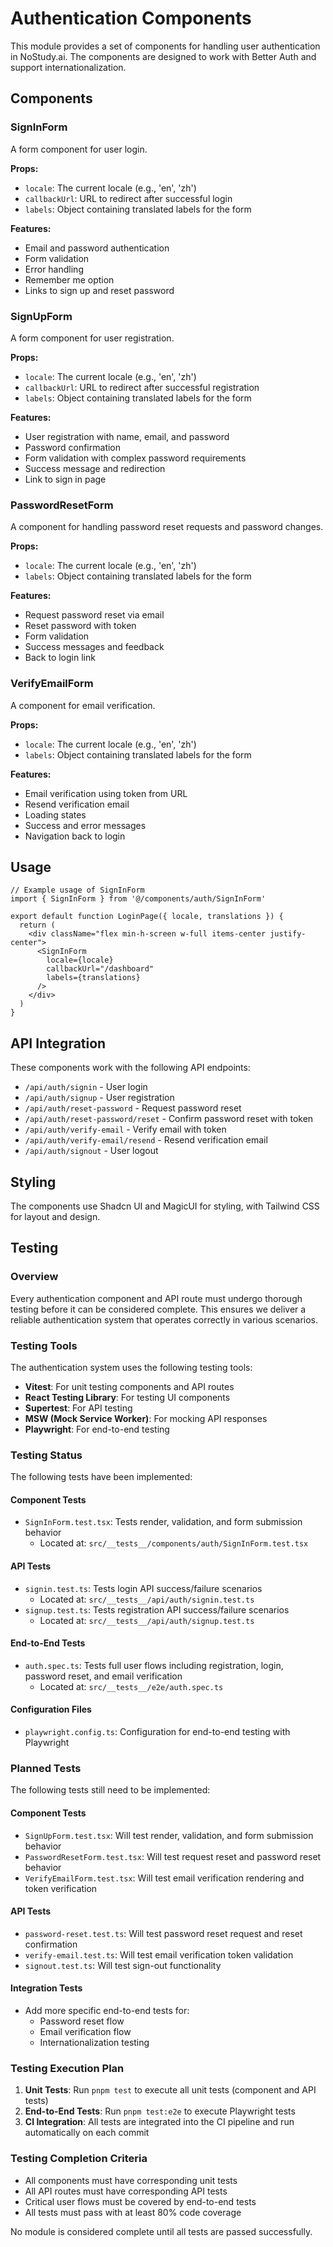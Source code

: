 # Authentication Components

This module provides a set of components for handling user authentication in NoStudy.ai. The components are designed to work with Better Auth and support internationalization.

## Components

### SignInForm

A form component for user login.

**Props:**

- `locale`: The current locale (e.g., 'en', 'zh')
- `callbackUrl`: URL to redirect after successful login
- `labels`: Object containing translated labels for the form

**Features:**

- Email and password authentication
- Form validation
- Error handling
- Remember me option
- Links to sign up and reset password

### SignUpForm

A form component for user registration.

**Props:**

- `locale`: The current locale (e.g., 'en', 'zh')
- `callbackUrl`: URL to redirect after successful registration
- `labels`: Object containing translated labels for the form

**Features:**

- User registration with name, email, and password
- Password confirmation
- Form validation with complex password requirements
- Success message and redirection
- Link to sign in page

### PasswordResetForm

A component for handling password reset requests and password changes.

**Props:**

- `locale`: The current locale (e.g., 'en', 'zh')
- `labels`: Object containing translated labels for the form

**Features:**

- Request password reset via email
- Reset password with token
- Form validation
- Success messages and feedback
- Back to login link

### VerifyEmailForm

A component for email verification.

**Props:**

- `locale`: The current locale (e.g., 'en', 'zh')
- `labels`: Object containing translated labels for the form

**Features:**

- Email verification using token from URL
- Resend verification email
- Loading states
- Success and error messages
- Navigation back to login

## Usage

```tsx
// Example usage of SignInForm
import { SignInForm } from '@/components/auth/SignInForm'

export default function LoginPage({ locale, translations }) {
  return (
    <div className="flex min-h-screen w-full items-center justify-center">
      <SignInForm
        locale={locale}
        callbackUrl="/dashboard"
        labels={translations}
      />
    </div>
  )
}
```

## API Integration

These components work with the following API endpoints:

- `/api/auth/signin` - User login
- `/api/auth/signup` - User registration
- `/api/auth/reset-password` - Request password reset
- `/api/auth/reset-password/reset` - Confirm password reset with token
- `/api/auth/verify-email` - Verify email with token
- `/api/auth/verify-email/resend` - Resend verification email
- `/api/auth/signout` - User logout

## Styling

The components use Shadcn UI and MagicUI for styling, with Tailwind CSS for layout and design.

## Testing

### Overview

Every authentication component and API route must undergo thorough testing before it can be considered complete. This ensures we deliver a reliable authentication system that operates correctly in various scenarios.

### Testing Tools

The authentication system uses the following testing tools:

- **Vitest**: For unit testing components and API routes
- **React Testing Library**: For testing UI components
- **Supertest**: For API testing
- **MSW (Mock Service Worker)**: For mocking API responses
- **Playwright**: For end-to-end testing

### Testing Status

The following tests have been implemented:

#### Component Tests

- `SignInForm.test.tsx`: Tests render, validation, and form submission behavior
  - Located at: `src/__tests__/components/auth/SignInForm.test.tsx`

#### API Tests

- `signin.test.ts`: Tests login API success/failure scenarios
  - Located at: `src/__tests__/api/auth/signin.test.ts`
- `signup.test.ts`: Tests registration API success/failure scenarios
  - Located at: `src/__tests__/api/auth/signup.test.ts`

#### End-to-End Tests

- `auth.spec.ts`: Tests full user flows including registration, login, password reset, and email verification
  - Located at: `src/__tests__/e2e/auth.spec.ts`

#### Configuration Files

- `playwright.config.ts`: Configuration for end-to-end testing with Playwright

### Planned Tests

The following tests still need to be implemented:

#### Component Tests

- `SignUpForm.test.tsx`: Will test render, validation, and form submission behavior
- `PasswordResetForm.test.tsx`: Will test request reset and password reset behavior
- `VerifyEmailForm.test.tsx`: Will test email verification rendering and token verification

#### API Tests

- `password-reset.test.ts`: Will test password reset request and reset confirmation
- `verify-email.test.ts`: Will test email verification token validation
- `signout.test.ts`: Will test sign-out functionality

#### Integration Tests

- Add more specific end-to-end tests for:
  - Password reset flow
  - Email verification flow
  - Internationalization testing

### Testing Execution Plan

1. **Unit Tests**: Run `pnpm test` to execute all unit tests (component and API tests)
2. **End-to-End Tests**: Run `pnpm test:e2e` to execute Playwright tests
3. **CI Integration**: All tests are integrated into the CI pipeline and run automatically on each commit

### Testing Completion Criteria

- All components must have corresponding unit tests
- All API routes must have corresponding API tests
- Critical user flows must be covered by end-to-end tests
- All tests must pass with at least 80% code coverage

No module is considered complete until all tests are passed successfully.
